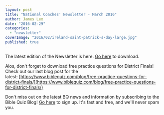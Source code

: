 ```yaml
---
layout: post
title: "National Coaches' Newsletter - March 2016"
author: James Lex
date: "2016-02-29"
categories: 
  - "newsletter"
coverImage: "2016/02/ireland-saint-patrick-s-day-large.jpg"
published: true
---
```


The latest edition of the Newsletter is here. [Go here](https://www.biblequiz.com/blog/wp-content/uploads/2016/02/ncn-Mar2016.pdf) to download.

Alos, don't forget to download free practice questions for District Finals! Check out our last blog post for the latest: [https://www.biblequiz.com/blog/free-practice-questions-for-district-finals/](https://www.biblequiz.com/blog/free-practice-questions-for-district-finals/)

Don't miss out on the latest BQ news and information by subscribing to the Bible Quiz Blog! [Go here](http://biblequiz.us11.list-manage.com/subscribe?u=089b34ce4234326ee935daca3&id=ff95fe96ee) to sign up. It's fast and free, and we'll never spam you.
